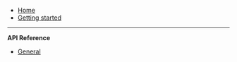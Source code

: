 - [Home](README.md)
- [Getting started](gettingstarted.md)
---
**API Reference**
- [General](general.md)